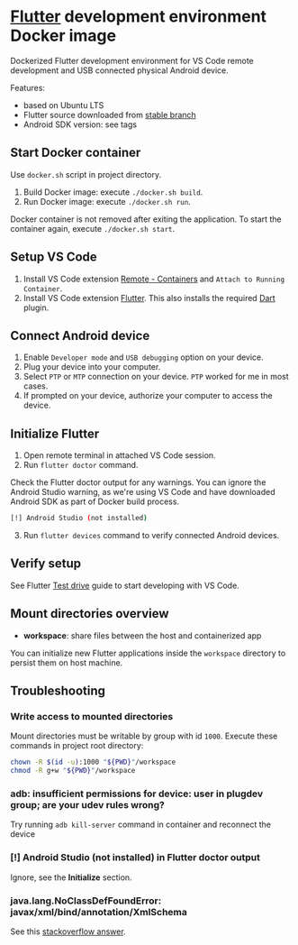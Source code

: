 # [Flutter](https://flutter.dev/) development environment Docker image

Dockerized Flutter development environment for VS Code remote development and USB connected physical Android device.

Features:
- based on Ubuntu LTS
- Flutter source downloaded from [stable branch](https://github.com/flutter/flutter/tree/stable)
- Android SDK version: see tags

## Start Docker container

Use `docker.sh` script in project directory.

1. Build Docker image: execute `./docker.sh build`.
2. Run Docker image: execute `./docker.sh run`.

Docker container is not removed after exiting the application.
To start the container again, execute `./docker.sh start`.

## Setup VS Code

1. Install VS Code extension [Remote - Containers](https://marketplace.visualstudio.com/items?itemName=ms-vscode-remote.remote-containers) and `Attach to Running Container`.
2. Install VS Code extension [Flutter](https://marketplace.visualstudio.com/items?itemName=Dart-Code.flutter).
   This also installs the required [Dart](https://marketplace.visualstudio.com/items?itemName=Dart-Code.dart-code) plugin.

## Connect Android device

1. Enable `Developer mode` and `USB debugging` option on your device.
2. Plug your device into your computer.
3. Select `PTP` or `MTP` connection on your device. `PTP` worked for me in most cases.
4. If prompted on your device, authorize your computer to access the device.

## Initialize Flutter

1. Open remote terminal in attached VS Code session.
2. Run `flutter doctor` command.

Check the Flutter doctor output for any warnings. You can ignore the Android Studio warning, as we're using VS Code
and have downloaded Android SDK as part of Docker build process.

```sh
[!] Android Studio (not installed)
```

3. Run `flutter devices` command to verify connected Android devices.

## Verify setup

See Flutter [Test drive](https://flutter.dev/docs/get-started/test-drive?tab=vscode) guide to start developing with VS Code.

## Mount directories overview

- **workspace**: share files between the host and containerized app

You can initialize new Flutter applications inside the `workspace` directory to persist them on host machine.

## Troubleshooting

### Write access to mounted directories

Mount directories must be writable by group with id `1000`. Execute these commands in project root directory:

```sh
chown -R $(id -u):1000 "${PWD}"/workspace
chmod -R g+w "${PWD}"/workspace
```

### adb: insufficient permissions for device: user in plugdev group; are your udev rules wrong?

Try running `adb kill-server` command in container and reconnect the device

### [!] Android Studio (not installed) in Flutter doctor output

Ignore, see the **Initialize** section.

### java.lang.NoClassDefFoundError: javax/xml/bind/annotation/XmlSchema

See this [stackoverflow answer](https://stackoverflow.com/a/51644855/3553541).
